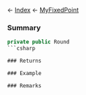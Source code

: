 ← [Index](Api-Index) ← [MyFixedPoint](VRage.MyFixedPoint)

### Summary

```csharp
private public Round
```csharp

### Returns

### Example

### Remarks


